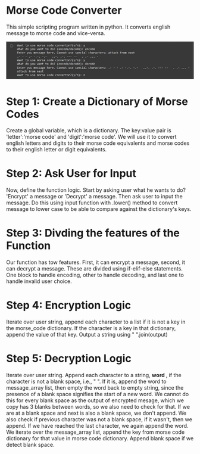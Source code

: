 <h1> Morse Code Converter </h1>
<p> This simple scripting program written in python. It converts english message to morse code and vice-versa. </p>

<div>
  <img src = "./Morse_Coder_Converter.JPG" alt="Code Output">
</div>

<h1> Step 1: Create a Dictionary of Morse Codes </h1>
<p>
  Create a global variable, which is a dictionary. The key:value pair is 'letter':'morse code' and 'digit':'morse code'. 
  We will use it to convert english letters and digits to their morse code equivalents and morse codes to their english letter or digit equivalents.
</p>

<h1> Step 2: Ask User for Input </h1>
<p>
  Now, define the function logic. Start by asking user what he wants to do? 'Encrypt' a message or 'Decrypt' a message. Then ask user to input the message.
  Do this using input function with <string>.lower() method to convert message to lower case to be able to compare against the dictionary's keys.
</p>

<h1> Step 3: Divding the features of the Function </h1>
<p> 
  Our function has tow features. First, it can encrypt a message, second, it can decrypt a message. These are divided using if-elif-else statements.
  One block to handle encoding, other to handle decoding, and last one to handle invalid user choice.
</p>

<h1> Step 4: Encryption Logic </h1>
<p> 
  Iterate over user string, append each character to a list if it is not a key in the morse_code dictionary. 
  If the character is a key in that dictionary, append the value of that key.
  Output a string using " ".join(output)
</p>

<h1> Step 5: Decryption Logic </h1>
<p> 
  Iterate over user string. Append each character to a string, <b> word </b>, if the character is not a blank space, i.e., " ". 
  If it is, append the word to message_array list, then empty the word back to empty string, since the presence of a blank space signifies the start of a new word.
  We cannot do this for every blank space as the output of encrypted mesage, which we copy has 3 blanks between words, so we also need to check for that.
  If we are at a blank space and next is also a blank space, we don't append. We also check if previous character was not a blank space, if it wasn't, then we append.
  If we have reached the last character, we again append the word. <br>
  We iterate over the message_array list, append the key from morse code dictionary for that value in morse code dictionary. 
  Append blank space if we detect blank space.
</p>
